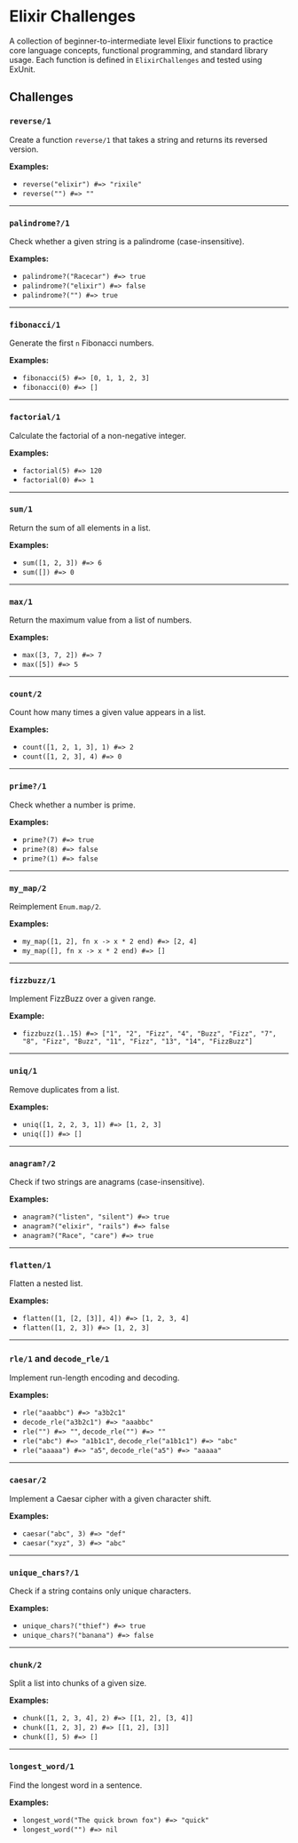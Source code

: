 # Elixir Challenges

A collection of beginner-to-intermediate level Elixir functions to practice core language concepts, functional programming, and standard library usage. Each function is defined in `ElixirChallenges` and tested using ExUnit.

## Challenges

### `reverse/1`

Create a function `reverse/1` that takes a string and returns its reversed version.

**Examples:**
- `reverse("elixir") #=> "rixile"`
- `reverse("") #=> ""`

---

### `palindrome?/1`

Check whether a given string is a palindrome (case-insensitive).

**Examples:**
- `palindrome?("Racecar") #=> true`
- `palindrome?("elixir") #=> false`
- `palindrome?("") #=> true`

---

### `fibonacci/1`

Generate the first `n` Fibonacci numbers.

**Examples:**
- `fibonacci(5) #=> [0, 1, 1, 2, 3]`
- `fibonacci(0) #=> []`

---

### `factorial/1`

Calculate the factorial of a non-negative integer.

**Examples:**
- `factorial(5) #=> 120`
- `factorial(0) #=> 1`

---

### `sum/1`

Return the sum of all elements in a list.

**Examples:**
- `sum([1, 2, 3]) #=> 6`
- `sum([]) #=> 0`

---

### `max/1`

Return the maximum value from a list of numbers.

**Examples:**
- `max([3, 7, 2]) #=> 7`
- `max([5]) #=> 5`

---

### `count/2`

Count how many times a given value appears in a list.

**Examples:**
- `count([1, 2, 1, 3], 1) #=> 2`
- `count([1, 2, 3], 4) #=> 0`

---

### `prime?/1`

Check whether a number is prime.

**Examples:**
- `prime?(7) #=> true`
- `prime?(8) #=> false`
- `prime?(1) #=> false`

---

### `my_map/2`

Reimplement `Enum.map/2`.

**Examples:**
- `my_map([1, 2], fn x -> x * 2 end) #=> [2, 4]`
- `my_map([], fn x -> x * 2 end) #=> []`

---

### `fizzbuzz/1`

Implement FizzBuzz over a given range.

**Example:**
- `fizzbuzz(1..15) #=> ["1", "2", "Fizz", "4", "Buzz", "Fizz", "7", "8", "Fizz", "Buzz", "11", "Fizz", "13", "14", "FizzBuzz"]`

---

### `uniq/1`

Remove duplicates from a list.

**Examples:**
- `uniq([1, 2, 2, 3, 1]) #=> [1, 2, 3]`
- `uniq([]) #=> []`

---

### `anagram?/2`

Check if two strings are anagrams (case-insensitive).

**Examples:**
- `anagram?("listen", "silent") #=> true`
- `anagram?("elixir", "rails") #=> false`
- `anagram?("Race", "care") #=> true`

---

### `flatten/1`

Flatten a nested list.

**Examples:**
- `flatten([1, [2, [3]], 4]) #=> [1, 2, 3, 4]`
- `flatten([1, 2, 3]) #=> [1, 2, 3]`

---

### `rle/1` and `decode_rle/1`

Implement run-length encoding and decoding.

**Examples:**
- `rle("aaabbc") #=> "a3b2c1"`
- `decode_rle("a3b2c1") #=> "aaabbc"`
- `rle("") #=> ""`, `decode_rle("") #=> ""`
- `rle("abc") #=> "a1b1c1"`, `decode_rle("a1b1c1") #=> "abc"`
- `rle("aaaaa") #=> "a5"`, `decode_rle("a5") #=> "aaaaa"`

---

### `caesar/2`

Implement a Caesar cipher with a given character shift.

**Examples:**
- `caesar("abc", 3) #=> "def"`
- `caesar("xyz", 3) #=> "abc"`

---

### `unique_chars?/1`

Check if a string contains only unique characters.

**Examples:**
- `unique_chars?("thief") #=> true`
- `unique_chars?("banana") #=> false`

---

### `chunk/2`

Split a list into chunks of a given size.

**Examples:**
- `chunk([1, 2, 3, 4], 2) #=> [[1, 2], [3, 4]]`
- `chunk([1, 2, 3], 2) #=> [[1, 2], [3]]`
- `chunk([], 5) #=> []`

---

### `longest_word/1`

Find the longest word in a sentence.

**Examples:**
- `longest_word("The quick brown fox") #=> "quick"`
- `longest_word("") #=> nil`
